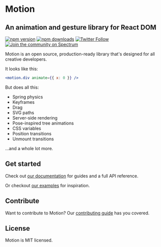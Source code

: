 # Motion

## An animation and gesture library for React DOM

[![npm version](https://img.shields.io/npm/v/framer-motion.svg?style=flat-square)](https://www.npmjs.com/package/framer-motion)
[![npm downloads](https://img.shields.io/npm/dm/framer-motion.svg?style=flat-square)](https://www.npmjs.com/package/framer-motion)
[![Twitter Follow](https://img.shields.io/twitter/follow/framer.svg?style=social&label=Follow)](http://twitter.com/framer)
[![Join the community on Spectrum](https://withspectrum.github.io/badge/badge.svg)](https://spectrum.chat/framer)

Motion is an open source, production-ready library that's designed for all creative developers.

It looks like this:

```jsx
<motion.div animate={{ x: 0 }} />
```

But does all this:

-   Spring physics
-   Keyframes
-   Drag
-   SVG paths
-   Server-side rendering
-   Pose-inspired tree animations
-   CSS variables
-   Position transitions
-   Unmount transitions

...and a whole lot more.

## Get started

Check out [our documentation](https://framer.com/api/motion) for guides and a full API reference.

Or checkout [our examples](https://framer.com/motion) for inspiration.

## Contribute

Want to contribute to Motion? Our [contributing guide](https://github.com/framer/motion/blob/master/CONTRIBUTING.md) has you covered.

## License

Motion is MIT licensed.
